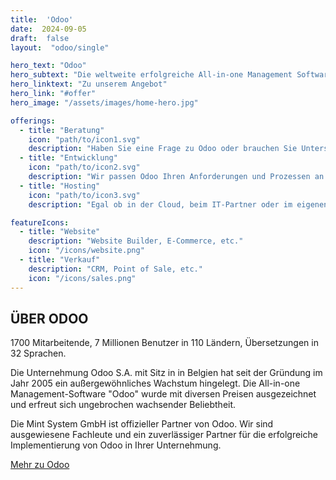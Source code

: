 ```yaml
---
title:  'Odoo'
date:  2024-09-05
draft:  false
layout:  "odoo/single"

hero_text: "Odoo"
hero_subtext: "Die weltweite erfolgreiche All-in-one Management Software. Dank modernster Technik so individuell wie ihre Firma."
hero_linktext: "Zu unserem Angebot"
hero_link: "#offer"
hero_image: "/assets/images/home-hero.jpg"

offerings:
  - title: "Beratung"
    icon: "path/to/icon1.svg"
    description: "Haben Sie eine Frage zu Odoo oder brauchen Sie Unterstützung bei der Konfiguration und Implementation? Dann sind Sie bei uns genau richtig."
  - title: "Entwicklung"
    icon: "path/to/icon2.svg"
    description: "Wir passen Odoo Ihren Anforderungen und Prozessen an. Dabei bauen wir auf Erfahrungen und Entwicklungen aus vergangenen Projekten auf."
  - title: "Hosting"
    icon: "path/to/icon3.svg"
    description: "Egal ob in der Cloud, beim IT-Partner oder im eigenen Rechenzentrum, wir stellen ein zuverlässiges und stabiles Odoo-Hosting für Sie bereit."

featureIcons:
  - title: "Website"
    description: "Website Builder, E-Commerce, etc."
    icon: "/icons/website.png"
  - title: "Verkauf"
    description: "CRM, Point of Sale, etc."
    icon: "/icons/sales.png"
---
```



## ÜBER ODOO

1700 Mitarbeitende, 7 Millionen Benutzer in 110 Ländern, Übersetzungen in 32 Sprachen.

Die Unternehmung Odoo S.A. mit Sitz in in Belgien hat seit der Gründung im Jahr 2005 ein außergewöhnliches Wachstum hingelegt. Die All-in-one Management-Software "Odoo" wurde mit diversen Preisen ausgezeichnet und erfreut sich ungebrochen wachsender Beliebtheit.

Die Mint System GmbH ist offizieller Partner von Odoo. Wir sind ausgewiesene Fachleute und ein zuverlässiger Partner für die erfolgreiche Implementierung von Odoo in Ihrer Unternehmung.


[Mehr zu Odoo](https://www.odoo.com/de_DE/)